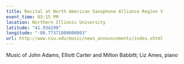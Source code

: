 ```yaml
---
title: Recital at North American Saxophone Alliance Region V
event_time: 03:15 PM
location: Northern Illinois University
latitude: "41.934299"
longitude: "-88.77371800000003"
url: http://www.niu.edu/music/news_announcements/index.shtml
---
```

Music of John Adams, Elliott Carter and Milton Babbitt; Liz Ames, piano